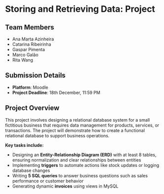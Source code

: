 # Storing and Retrieving Data: Project

## Team Members
- Ana Marta Azinheira
- Catarina Ribeirinha
- Gaspar Pimenta
- Marco Galão
- Rita Wang

## Submission Details
- **Platform**: Moodle
- **Project Deadline**: 18th December, 11:59 PM

## Project Overview
This project involves designing a relational database system for a small fictitious business that requires data management for products, services, or transactions. The project will demonstrate how to create a functional relational database to support business operations.

**Key tasks include:**
- Designing an **Entity-Relationship Diagram (ERD)** with at least 8 tables, ensuring normalization and clear relationships between entities
- Implementing **triggers** to automate actions like stock updates or logging database changes
- Writing **5 SQL queries** to answer business questions such as sales performance or customer behavior
- Generating dynamic **invoices** using views in MySQL
